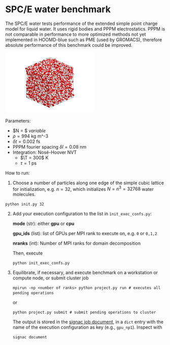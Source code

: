 # SPC/E water benchmark

The SPC/E water tests performance of the extended simple point charge model for liquid water. It uses rigid bodies
and PPPM electrostatics. PPPM is not comparable in performance to more optimized methods not yet implemented
in HOOMD-blue such as PME (used by GROMACS), therefore absolute performance of this benchmark could be improved.

<img src="spce_4096.png" style="width: 280px;"/>

Parameters:

* $N = $ *variable*
* $\rho = 994$ kg m^-3
* $\delta t = 0.002$ fs
* PPPM fourier spacing $\delta l = 0.08$ nm
* Integration: Nos&eacute;-Hoover NVT
    * $\T = 300$ K
    * $\tau=1$ ps

How to run:

1. Choose a number of particles along one edge of the simple cubic lattice for initialization, e.g.
$n=32$, which initializes $N=n^3=32768$ water molecules.

```
python init.py 32
```

2. Add your execution configuration to the list in `init_exec_confs.py`:

    **mode** (str): either **gpu** or **cpu**

    **gpu_ids** (list): list of GPUs per MPI rank to execute on, e.g. `0` or `0,1,2`

    **nranks** (int): Number of MPI ranks for domain decomposition

    Then, execute

    ```
    python init_exec_confs.py
    ```

3. Equilibrate, if necessary, and execute benchmark on a workstation or compute node, or submit cluster job

    ```
    mpirun -np <number of ranks> python project.py run # executes all pending operations
    ```

    or

    ```
    python project.py submit # submit pending operations to cluster
    ```

    The output is stored in the [signac job document](https://docs.signac.io/en/latest/projects.html), in a `dict` entry with
    the name of the execution configuration as key (e.g., `gpu_np1`). Inspect with

    ```
    signac document
    ```
